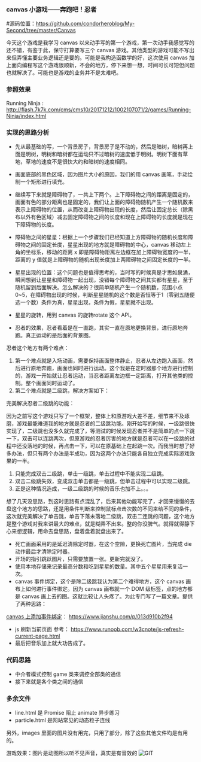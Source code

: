 ### canvas 小游戏——奔跑吧！忍者

#源码位置：https://github.com/condorheroblog/My-Second/tree/master/Canvas

今天这个游戏是我学习 canvas 以来动手写的第一个游戏，第一次动手我感觉写的还不错，有鉴于此，保守打算要写三个 canvas 游戏。其他类型的游戏可能不写出来但弄懂主要业务逻辑还是要的。可能是我构造函数学的好，这次使用 canvas 加上面向编程写这个游戏很顺新，不会的地方，停下来想一想，时间可长可短但问题也就解决了。可能也是游戏的业务并不是太难吧。

### 参照效果

Running Ninja : http://flash.7k7k.com/cms/cms10/20171212/1002107071/2/games/Running-Ninja/index.html

### 实现的思路分析
- 先从最基础的写，一个背景房子，背景房子是不动的，然后是暗树，暗树再上面是明树，明树和暗树都在运动只不过暗树的速度低于明树。明树下面有草地，草地的速度不是很快大约和暗树的速度相同。
- 画面底部的黑色区域，因为图片大小的原因，我们的用 canvas 画笔，手动绘制一个矩形进行填充。

- 继续写下来就是障碍物了，一共上下两个。上下障碍物之间的距离是固定的，画面有色的部分距离也是固定的，我们让上面的障碍物随机产生一个随机数来表示上障碍物的位置，从而改变上障碍物出现的长度，然后让固定总长（除黑布以外有色区域）减去固定障碍物之间的长度和现在上障碍物的长度就是现在下障碍物的长度。
- 障碍物之间的星星：根据上一个步骤我们已经知道上方障碍物的随机长度和障碍物之间的固定长度，星星出现的地方就是障碍物的中心，canvas 移动左上角的坐标系，移动的距离 x 即是障碍物距离左边框在加上障碍物宽度的一半，距离的 y 值就是上障碍物的随机出现长度加上两障碍物之间固定长度的一半。
- 星星出现的位置：这个问题也是值得思考的，当时写的时候真是才思如泉涌，瞬间想到让星星和障碍物一起出现，没错每个障碍物之间其实都有星星，至于随机留到后面解决。怎么解决的？很简单随机产生一个随机数，范围小点0~5，在障碍物出现的时候，判断星星随机的这个数是否恒等于1（零到五随便选一个数）条件为真，星星出现，条件为假，星星就不出现。
- 星星的旋转，用到 canvas 的旋转rotate 这个 API。
- 忍者的效果，忍者看着是在一直跑，其实一直在原地更换背景，进行原地奔跑。真正运动的是后面的背景图。

忍者这个地方有两个难点：
1. 第一个难点就是入场动画，需要保持画面整体静止，忍者从左边跑入画面，然后进行原地奔跑，画面也同时进行运动。这个我是在定时器那个地方进行控制的，游戏一开始就让忍者运动，当忍者距离左边框一定距离，打开其他类的控制。整个画面同时运动了。
2. 第二个难点就是二级跳，解决方案如下：

完美解决忍者二级跳的功能：

因为之前写这个游戏只写了一个框架，整体上和原游戏大差不差，细节来不及琢磨，游戏最能难道我的地方就是忍者的二级跳功能。刚开始写的时候，一级跳很快实现了，二级跳也没多久就完成了，等测试的时候发现忍者并不是简单的点一下跳一下，双击可以连跳两次，但原游戏的忍者厉害的地方就是忍者可以在一级跳的过程中还没落地的时候，再点击一下，可以在原基础上在起跳一次。而我当时想了好多办法，但只有两个办法是半成功，因为这两个办法只能各自独立完成实际游戏效果的一半。
1.  只能完成双击二级跳，单击一级跳，单击过程中不能实现二级跳。
2.  双击二级跳失效，变成双击单击都是一级跳，但单击过程中可以实现二级跳。
3.  正是这种情况造成，一级二级跳的时候的音乐也加不上。。。

想了几天没思路，到这时思路有点混乱了，后来其他功能写完了，才回来慢慢的去盘这个地方的思路，还是用条件判断来控制鼠标点击次数的不同来给不同的条件，这次就完美解决了单击跳，单击下落未落地二级跳，双击二连跳的问题，这个地方是整个游戏对我来讲最大的难点，就是糊弄不出来。整的你没脾气。就得就得静下心来想逻辑，用命去盘思路，盘着盘着就盘出来了。
- 死亡画面采用的是延迟清除定时器，在这个空隙，更换死亡图片，当完成 die 动作最后才清除定时器。
- 开场的指引跳跃图片，只需要放置一张。更新完就没了。
- 使用本地存储来记录最高分数和吃到星星的数量。其中五个星星用来复活一次。
- canvas 事件绑定，这个是除二级跳我认为第二个难得地方，这个 canvas 画布上如何进行事件绑定。因为 canvas 画布就一个 DOM 级标签，点的地方都是 canvas 画上去的图。这就比较让人头疼了。为此专门写了一篇文章。提供了两种思路：

[canvas 上添加事件绑定](https://www.jianshu.com/p/013d910b2f94)： https://www.jianshu.com/p/013d910b2f94

- js 刷新当前页面 参考：  https://www.runoob.com/w3cnote/js-refresh-current-page.html
- 最后把音乐加上就大功告成了。
### 代码思路
- 中介者模式控制 game 类来调控全部类的通信
- 接下来就是各个类之间的通信
### 多余文件
- line.html 是 Promise 阻止 animate 异步练习
- particle.html 是网站常见的动态粒子连线

另外，images 里面的图片没有用完，只用了部分，除了这些其他文件均是有用的。

游戏效果：图片是动图所以听不见声音，真实是有音效的
![GIT](https://upload-images.jianshu.io/upload_images/16069544-2f22540ba3b0bc38.gif?imageMogr2/auto-orient/strip)
